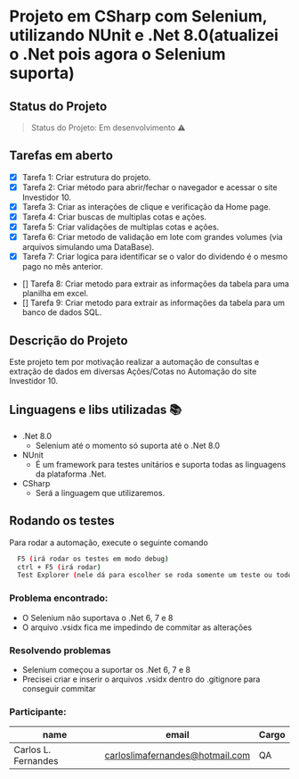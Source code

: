
# Projeto em CSharp com Selenium, utilizando NUnit e .Net 8.0(atualizei o .Net pois agora o Selenium suporta) 


## Status do Projeto
> Status do Projeto: Em desenvolvimento :warning:

## Tarefas em aberto
- [x] Tarefa 1: Criar estrutura do projeto.
- [x] Tarefa 2: Criar método para abrir/fechar o navegador e acessar o site Investidor 10.
- [x] Tarefa 3: Criar as interações de clique e verificação da Home page.
- [x] Tarefa 4: Criar buscas de multiplas cotas e ações.
- [x] Tarefa 5: Criar validações de multiplas cotas e ações.
- [x] Tarefa 6: Criar metodo de validação em lote com grandes volumes (via arquivos simulando uma DataBase).
- [x] Tarefa 7: Criar logica para identificar se o valor do dividendo é o mesmo pago no mês anterior.
- [] Tarefa 8: Criar metodo para extrair as informações da tabela para uma planilha em excel.
- [] Tarefa 9: Criar metodo para extrair as informações da tabela para um banco de dados SQL.

## Descrição do Projeto
Este projeto tem por motivação realizar a automação de consultas e extração de dados em diversas Ações/Cotas no Automação do site Investidor 10.



## Linguagens e libs utilizadas :books:
- .Net 8.0
    - Selenium até o momento só suporta até o .Net 8.0
- NUnit
    - É um framework para testes unitários e suporta todas as linguagens da plataforma .Net.
- CSharp
    - Será a linguagem que utilizaremos.
## Rodando os testes

Para rodar a automação, execute o seguinte comando

```bash
  F5 (irá rodar os testes em modo debug)
  ctrl + F5 (irá rodar)
  Test Explorer (nele dá para escolher se roda somente um teste ou todos que tiver)
```
### Problema encontrado:
- O Selenium não suportava o .Net 6, 7 e 8
- O arquivo .vsidx fica me impedindo de commitar as alterações

  
### Resolvendo problemas
- Selenium começou a suportar os .Net 6, 7 e 8
- Precisei criar e inserir o arquivos .vsidx dentro do .gitignore para conseguir commitar

### Participante:
|name|email|Cargo|
| -------- | -------- | -------- 
|Carlos L. Fernandes|carloslimafernandes@hotmail.com|QA|

